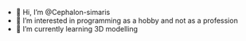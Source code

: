 - 👋 Hi, I’m @Cephalon-simaris
- 👀 I’m interested in programming as a hobby and not as a profession
- 🌱 I’m currently learning 3D modelling

<!---
Cephalon-simaris/Cephalon-simaris is a ✨ special ✨ repository because its `README.md` (this file) appears on your GitHub profile.
You can click the Preview link to take a look at your changes.
--->
